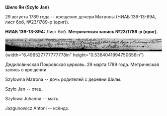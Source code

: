 **Шило Ян (Szyło Jan)**

29 августа 1789 года -- крещение дочери Матроны (НИАБ 136-13-894, лист
6об, №23/1789-р (ориг)).

**НИАБ 136-13-894:** Лист 6об. **Метрическая запись №23/1789-р (ориг).**

![](./media/f96f2d805dafb497bcc2c29d7b1a520c17f1dde1.png){width="6.496527777777778in"
height="0.5364041994750656in"}

Дедиловичская Покровская церковь. 29 марта 1789 года. Метрическая запись
о крещении.

Szyłowna Matrona -- дочь родителей с деревни Шилы.

Szyło Jan -- отец.

Szyłowa Juhanna -- мать.

Jazgunowicz Antoni -- ксёндз.
